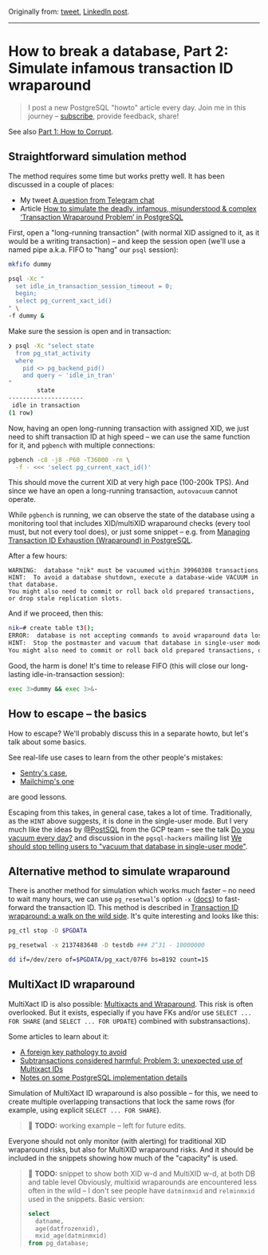 Originally from: [tweet](https://twitter.com/samokhvalov/status/1721036531580973494), [LinkedIn post]().

---

# How to break a database, Part 2: Simulate infamous transaction ID wraparound

> I post a new PostgreSQL "howto" article every day. Join me in this
> journey – [subscribe](https://twitter.com/samokhvalov/), provide feedback, share!

See also [Part 1: How to Corrupt](0039_how_to_break_a_database_part_1_how_to_corrupt.md).

## Straightforward simulation method

The method requires some time but works pretty well. It has been discussed in a couple of places:

- My tweet [A question from Telegram chat](https://twitter.com/samokhvalov/status/1415575072081809409)
- Article
  [How to simulate the deadly, infamous, misunderstood & complex ‘Transaction Wraparound Problem’ in PostgreSQL](https://fatdba.com/2021/07/20/how-to-simulate-the-deadly-transaction-wraparound-problem-in-postgresql/)

First, open a "long-running transaction" (with normal XID assigned to it, as it would be a writing transaction)  – and
keep the session open (we'll use a named pipe a.k.a. FIFO to "hang" our `psql` session):

```bash
mkfifo dummy

psql -Xc "
  set idle_in_transaction_session_timeout = 0;
  begin;
  select pg_current_xact_id()
" \
-f dummy &
```

Make sure the session is open and in transaction:

```bash
❯ psql -Xc "select state
  from pg_stat_activity
  where
    pid <> pg_backend_pid()
    and query ~ 'idle_in_tran'
"
        state
---------------------
 idle in transaction
(1 row)
```

Now, having an open long-running transaction with assigned XID, we just need to shift transaction ID at high speed – we
can use the same function for it, and `pgbench` with multiple connections:

```bash
pgbench -c8 -j8 -P60 -T36000 -rn \
  -f - <<< 'select pg_current_xact_id()'
```

This should move the current XID at very high pace (100-200k TPS). And since we have an open a long-running
transaction, `autovacuum` cannot operate.

While `pgbench` is running, we can observe the state of the database using a monitoring tool that includes XID/multiXID
wraparound checks (every tool must, but not every tool does), or just some snippet – e.g.
from [Managing Transaction ID Exhaustion (Wraparound) in PostgreSQL](https://crunchydata.com/blog/managing-transaction-id-wraparound-in-postgresql).

After a few hours:

```
WARNING:  database "nik" must be vacuumed within 39960308 transactions
HINT:  To avoid a database shutdown, execute a database-wide VACUUM in that database.
You might also need to commit or roll back old prepared transactions, or drop stale replication slots.
```

And if we proceed, then this:

```bash
nik=# create table t3();
ERROR:  database is not accepting commands to avoid wraparound data loss in database "nik"
HINT:  Stop the postmaster and vacuum that database in single-user mode.
You might also need to commit or roll back old prepared transactions, or drop stale replication slots.
```

Good, the harm is done! It's time to release FIFO (this will close our long-lasting idle-in-transaction session):

```bash
exec 3>dummy && exec 3>&-
```

## How to escape – the basics

How to escape? We'll probably discuss this in a separate howto, but let's talk about some basics.

See real-life use cases to learn from the other people's mistakes:

- [Sentry's case](https://blog.sentry.io/transaction-id-wraparound-in-postgres/),
- [Mailchimp's one](https://mailchimp.com/what-we-learned-from-the-recent-mandrill-outage/)

are good lessons.

Escaping from this takes, in general case, takes a lot of time. Traditionally, as the `HINT` above suggests, it is done
in the single-user mode. But I very much like the ideas by
[@PostSQL](https://twitter.com/PostSQL)
from the GCP team – see the talk [Do you vacuum every day?](https://youtube.com/watch?v=JcRi8Z7rkPg) and discussion in
the `pgsql-hackers` mailing list
[We should stop telling users to "vacuum that database in single-user mode"](https://postgresql.org/message-id/flat/CAMT0RQTmRj_Egtmre6fbiMA9E2hM3BsLULiV8W00stwa3URvzA%40mail.gmail.com).

## Alternative method to simulate wraparound

There is another method for simulation which works much faster – no need to wait many hours, we can use `pg_resetwal`'s
option `-x` ([docs](https://postgresql.org/docs/current/app-pgresetwal.html)) to fast-forward the transaction ID. This
method is described in [Transaction ID wraparound: a walk on the wild
side](https://cybertec-postgresql.com/en/transaction-id-wraparound-a-walk-on-the-wild-side/). It's quite interesting
and looks like this:

```bash
pg_ctl stop -D $PGDATA

pg_resetwal -x 2137483648 -D testdb ### 2^31 - 10000000

dd if=/dev/zero of=$PGDATA/pg_xact/07F6 bs=8192 count=15
```

## MultiXact ID wraparound

MultiXact ID is also possible:
[Multixacts and Wraparound](https://postgresql.org/docs/current/routine-vacuuming.html#VACUUM-FOR-MULTIXACT-WRAPAROUND).
This risk is often overlooked. But it exists, especially if you have FKs and/or use
`SELECT ... FOR SHARE` (and `SELECT ... FOR UPDATE`) combined with substransactions).

Some articles to learn about it:

- [A foreign key pathology to avoid](https://thebuild.com/blog/2023/01/18/a-foreign-key-pathology-to-avoid/)
- [Subtransactions considered harmful: Problem 3: unexpected use of Multixact IDs](https://postgres.ai/blog/20210831-postgresql-subtransactions-considered-harmful#problem-3-unexpected-use-of-multixact-ids)
- [Notes on some PostgreSQL implementation details](https://buttondown.email/nelhage/archive/notes-on-some-postgresql-implementation-details/)

Simulation of MultiXact ID wraparound is also possible – for this, we need to create multiple overlapping transactions
that lock the same rows (for example, using explicit `SELECT ... FOR SHARE`).

> 🎯 **TODO:** working example – left for future edits.

Everyone should not only monitor (with alerting) for traditional XID wraparound risks, but also for MultiXID wraparound
risks. And it should be included in the snippets showing how much of the "capacity" is used.

> 🎯 **TODO:** snippet to show both XID w-d and MultiXID w-d, at both DB and table level
> Obviously, multixid wraparounds are encountered less often in the wild – I don't see people have `datminmxid` and
> `relminmxid` used in the snippets.
> Basic version:
>
> ```sql
> select 
>   datname, 
>   age(datfrozenxid), 
>   mxid_age(datminmxid)
> from pg_database;
> ```
